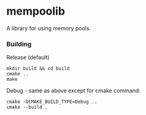 # mempoolib
A library for using memory pools.

### Building
Release (default)
```
mkdir build && cd build
cmake ..
make
```
  
Debug - same as above except for cmake command:
```
cmake -DCMAKE_BUILD_TYPE=Debug ..
cmake --build .
```
